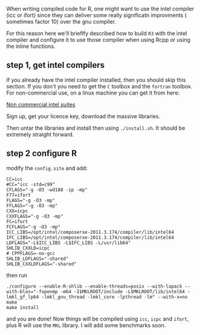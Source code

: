 When writing compiled code for R, one might want to use the intel compiler (icc or ifort) since they can deliver some
really significatn improvments ( sometimes factor 10) over the gnu compiler.

For this reason here we'll brieflfy described how to build `R3` with the intel compiler and configure it to use those compiler when using Rcpp or using the inline functions.


## step 1, get intel compilers

If you already have the intel compiler installed, then you should skip this section. If you don't you need to get the `C` toolbox and the `fortran` toolbox. For non-commercial use, on a linux machine you can get it from here:

[Non commercial intel suites](http://software.intel.com/en-us/non-commercial-software-development)

Sign up, get your licence key, download the massive libraries.

Then untar the libraries and install then using `./install.sh`. It should be extremely straight forward.

## step 2 configure R

modify the `config.site` and add:

    CC=icc
    #CC="icc -std=c99"
    CFLAGS="-g -O3 -wd188 -ip -mp"
    F77=ifort
    FLAGS="-g -O3 -mp"
    FFLAGS="-g -O3 -mp"
    CXX=icpc
    CXXFLAGS="-g -O3 -mp"
    FC=ifort
    FCFLAGS="-g -O3 -mp"
    ICC_LIBS=/opt/intel/composerxe-2011.3.174/compiler/lib/intel64
    IFC_LIBS=/opt/intel/composerxe-2011.3.174/compiler/lib/intel64
    LDFLAGS="-L$ICC_LIBS -L$IFC_LIBS -L/usr/lib64"
    SHLIB_CXXLD=icpc
    # CPPFLAGS=-no-gcc
    SHLIB_LDFLAGS="-shared"
    SHLIB_CXXLDFLAGS="-shared"

then run 

    ./configure --enable-R-shlib --enable-threads=posix --with-lapack --with-blas="-fopenmp -m64 -I$MKLROOT/include -L$MKLROOT/lib/intel64 -lmkl_gf_lp64 -lmkl_gnu_thread -lmkl_core -lpthread -lm" --with-x=no
    make
    make install

and you are done! Now things will be compiled using `icc`, `icpc` and `ifort`, plus R will use the `MKL` library. I will add some benchmarks soon. 